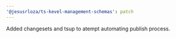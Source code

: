```yaml
---
'@jesusrloza/ts-kevel-management-schemas': patch
---
```


Added changesets and tsup to atempt automating publish process.
